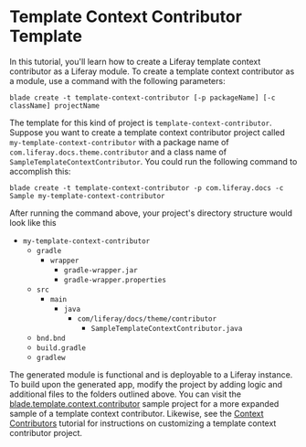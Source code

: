 # Template Context Contributor Template [](id=template-context-contributor-template)

In this tutorial, you'll learn how to create a Liferay template context
contributor as a Liferay module. To create a template context contributor as a
module, use a command with the following parameters: 

    blade create -t template-context-contributor [-p packageName] [-c className] projectName

The template for this kind of project is `template-context-contributor`. Suppose
you want to create a template context contributor project called
`my-template-context-contributor` with a package name of
`com.liferay.docs.theme.contributor` and a class name of
`SampleTemplateContextContributor`. You could run the following command to
accomplish this:

    blade create -t template-context-contributor -p com.liferay.docs -c Sample my-template-context-contributor

After running the command above, your project's directory structure would look
like this

- `my-template-context-contributor`
    - `gradle`
        - `wrapper`
            - `gradle-wrapper.jar`
            - `gradle-wrapper.properties`
    - `src`
        - `main`
            - `java`
                - `com/liferay/docs/theme/contributor`
                    - `SampleTemplateContextContributor.java`
    - `bnd.bnd`
    - `build.gradle`
    - `gradlew`

The generated module is functional and is deployable to a Liferay instance. To
build upon the generated app, modify the project by adding logic and additional
files to the folders outlined above. You can visit the
[blade.template.context.contributor](https://github.com/liferay/liferay-blade-samples/tree/master/liferay-gradle/blade.template.context.contributor)
sample project for a more expanded sample of a template context contributor.
Likewise, see the
[Context Contributors](/develop/tutorials/-/knowledge_base/7-0/context-contributors)
tutorial for instructions on customizing a template context contributor project.
